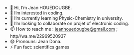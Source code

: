 - 👋 Hi, I’m Jean HOUEDOUGBE.
- 👀 I’m interested in coding.
- 🌱 I’m currently learning Physic-Chemistry in university.
- 💞️ I’m looking to collaborate on projet of electronic coding.
- 📫 How to reach me : jeanhouedougbe@gmail.com ; http//wa.me/22969520937
- 😄 Pronouns: Jean Dona.
- ⚡ Fun fact: scientifics games

<!---
H-Jean04/H-Jean04 is a ✨ special ✨ repository because its `README.md` (this file) appears on your GitHub profile.
You can click the Preview link to take a look at your changes.
--->
